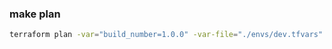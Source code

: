 ### make plan
```bash
terraform plan -var="build_number=1.0.0" -var-file="./envs/dev.tfvars" -out out.tfplan
```
